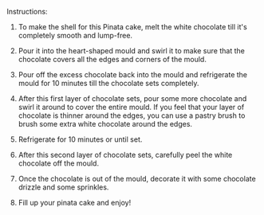 Instructions:
1) To make the shell for this Pinata cake, melt the white chocolate till it's completely smooth and lump-free.

2) Pour it into the heart-shaped mould and swirl it to make sure that the chocolate covers all the edges and corners of the mould.

3) Pour off the excess chocolate back into the mould and refrigerate the mould for 10 minutes till the chocolate sets completely.

4) After this first layer of chocolate sets, pour some more chocolate and swirl it around to cover the entire mould. If you feel that your layer of chocolate is thinner around the edges, you can use a pastry brush to brush some extra white chocolate around the edges.

5) Refrigerate for 10 minutes or until set.

6) After this second layer of chocolate sets, carefully peel the white chocolate off the mould.

7) Once the chocolate is out of the mould, decorate it with some chocolate drizzle and some sprinkles.

8) Fill up your pinata cake and enjoy!